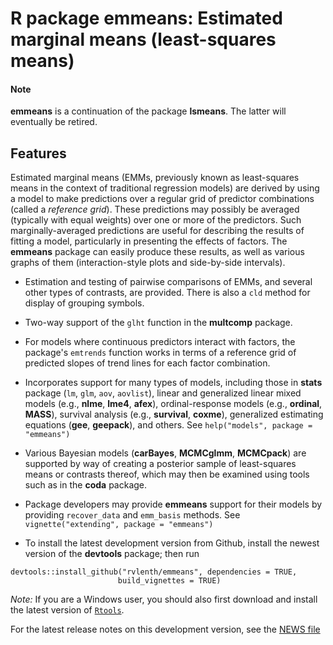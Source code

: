 R package **emmeans**: Estimated marginal means (least-squares means)
====

#### Note
**emmeans** is a continuation of the package **lsmeans**. The latter will eventually be retired.

## Features
Estimated marginal means (EMMs, previously known as least-squares means in the context of traditional regression models) are derived by using a model to make predictions over a regular grid of predictor combinations (called a *reference grid*). These predictions may possibly be averaged (typically with equal weights) over one or more of the predictors. Such marginally-averaged predictions are useful for describing the results of fitting a model, particularly in presenting the effects of factors. The **emmeans** package can easily produce these results, as well as various graphs of them (interaction-style plots and side-by-side intervals).

  * Estimation and testing of pairwise comparisons of EMMs, and several other types of contrasts, are provided. There is also a `cld` method for display of grouping  symbols.
  * Two-way support of the `glht` function in the **multcomp** package.
  * For models where continuous predictors interact with factors, the package's `emtrends` function works in terms of a reference grid of predicted slopes of trend lines for each factor combination.
  * Incorporates support for many types of models, including those in **stats** package (`lm`, `glm`, `aov`, `aovlist`), linear and generalized linear mixed models (e.g., **nlme**, **lme4**, **afex**), ordinal-response models (e.g., **ordinal**, **MASS**), survival analysis (e.g., **survival**, **coxme**), generalized estimating equations (**gee**, **geepack**), and others. See `help("models", package = "emmeans")`
  * Various Bayesian models (**carBayes**, **MCMCglmm**, **MCMCpack**) are supported by way of creating a posterior sample of least-squares means or contrasts thereof, which may then be examined using tools such as in the **coda** package.
  * Package developers may provide **emmeans** support for their models by providing `recover_data` and `emm_basis` methods. See `vignette("extending", package = "emmeans")`


  * To install the latest development version from Github, install the newest version of the **devtools** package; then run
```
devtools::install_github("rvlenth/emmeans", dependencies = TRUE,
                        build_vignettes = TRUE)
```
*Note:* If you are a Windows user, you should also first download and install the latest version of [`Rtools`](https://cran.r-project.org/bin/windows/Rtools/). 

For the latest release notes on this development version, see the [NEWS file](https://github.com/rvlenth/emmeans/blob/master/NEWS.md)
